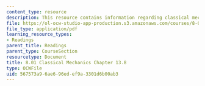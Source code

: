 ```yaml
---
content_type: resource
description: This resource contains information regarding classical mechanics.
file: https://ol-ocw-studio-app-production.s3.amazonaws.com/courses/8-01sc-classical-mechanics-fall-2016/567573a96ae696edef9a3301d6b00ab3_MIT8_01F16_chapter13.8.pdf
file_type: application/pdf
learning_resource_types:
- Readings
parent_title: Readings
parent_type: CourseSection
resourcetype: Document
title: 8.01 Classical Mechanics Chapter 13.8
type: OCWFile
uid: 567573a9-6ae6-96ed-ef9a-3301d6b00ab3
---
```

